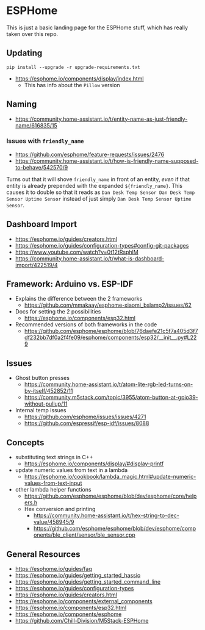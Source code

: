 # ESPHome

This is just a basic landing page for the ESPHome stuff, which has really taken over this repo.

## Updating

```
pip install --upgrade -r upgrade-requirements.txt
```

* https://esphome.io/components/display/index.html
  * This has info about the `Pillow` version

## Naming

* https://community.home-assistant.io/t/entity-name-as-just-friendly-name/616835/15

### Issues with `friendly_name`

* https://github.com/esphome/feature-requests/issues/2476
* https://community.home-assistant.io/t/how-is-friendly-name-supposed-to-behave/542570/9

Turns out that it will shove `friendly_name` in front of an 
entity, _even_ if that entity is already prepended with the 
expanded `${friendly_name}`. This causes it to double so that 
it reads as `Dan Desk Temp Sensor Dan Desk Temp Sensor Uptime Sensor` 
instead of just simply `Dan Desk Temp Sensor Uptime Sensor`.

## Dashboard Import

* https://esphome.io/guides/creators.html
* https://esphome.io/guides/configuration-types#config-git-packages
* https://www.youtube.com/watch?v=0t12tRsphlM
* https://community.home-assistant.io/t/what-is-dashboard-import/422519/4

## Framework: Arduino vs. ESP-IDF

* Explains the difference between the 2 frameworks
  * https://github.com/mmakaay/esphome-xiaomi_bslamp2/issues/62
* Docs for setting the 2 possibilities
  * https://esphome.io/components/esp32.html
* Recommended versions of both frameworks in the code
  * https://github.com/esphome/esphome/blob/76daefe21c5f7a405d3f7df232bb7df0a2f4fe09/esphome/components/esp32/__init__.py#L229

## Issues

* Ghost button presses
  * https://community.home-assistant.io/t/atom-lite-rgb-led-turns-on-by-itself/452852/11
  * https://community.m5stack.com/topic/3955/atom-button-at-gpio39-without-pullup/11
* Internal temp issues
  * https://github.com/esphome/issues/issues/4271
  * https://github.com/espressif/esp-idf/issues/8088

## Concepts

* substituting text strings in C++
  * https://esphome.io/components/display/#display-printf
* update numeric values from text in a lambda
  * https://esphome.io/cookbook/lambda_magic.html#update-numeric-values-from-text-input
* other lambda helper functions
  * https://github.com/esphome/esphome/blob/dev/esphome/core/helpers.h
  * Hex conversion and printing
    * https://community.home-assistant.io/t/hex-string-to-dec-value/458945/9
    * https://github.com/esphome/esphome/blob/dev/esphome/components/ble_client/sensor/ble_sensor.cpp

## General Resources

* https://esphome.io/guides/faq
* https://esphome.io/guides/getting_started_hassio
* https://esphome.io/guides/getting_started_command_line
* https://esphome.io/guides/configuration-types
* https://esphome.io/guides/creators.html
* https://esphome.io/components/external_components
* https://esphome.io/components/esp32.html
* https://esphome.io/components/esphome
* https://github.com/Chill-Division/M5Stack-ESPHome
